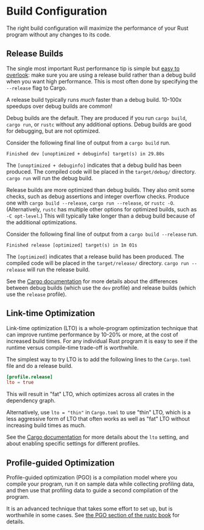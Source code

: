 # Build Configuration

The right build configuration will maximize the performance of your Rust
program without any changes to its code.

## Release Builds

The single most important Rust performance tip is simple but [easy to
overlook]: make sure you are using a release build rather than a debug build
when you want high performance. This is most often done by specifying the
`--release` flag to Cargo.

[easy to overlook]: https://users.rust-lang.org/t/why-my-rust-program-is-so-slow/47764/5

A release build typically runs *much* faster than a debug build. 10-100x
speedups over debug builds are common!

Debug builds are the default. They are produced if you run `cargo build`,
`cargo run`, or `rustc` without any additional options. Debug builds are good
for debugging, but are not optimized.

Consider the following final line of output from a `cargo build` run.
```text
Finished dev [unoptimized + debuginfo] target(s) in 29.80s
```
The `[unoptimized + debuginfo]` indicates that a debug build has been produced.
The compiled code will be placed in the `target/debug/` directory. `cargo run`
will run the debug build.

Release builds are more optimized than debug builds. They also omit some
checks, such as debug assertions and integer overflow checks. Produce one with
`cargo build --release`, `cargo run --release`, or `rustc -O`. (Alternatively,
`rustc` has multiple other options for optimized builds, such as `-C
opt-level`.) This will typically take longer than a debug build because of the
additional optimizations.

Consider the following final line of output from a `cargo build --release` run.
```text
Finished release [optimized] target(s) in 1m 01s
```
The `[optimized]` indicates that a release build has been produced. The
compiled code will be placed in the `target/release/` directory. `cargo run
--release` will run the release build.

See the [Cargo
documentation](https://doc.rust-lang.org/cargo/reference/profiles.html) for
more details about the differences between debug builds (which use the `dev`
profile) and release builds (which use the `release` profile).

[Cargo documentation]: https://doc.rust-lang.org/cargo/reference/profiles.html

## Link-time Optimization

Link-time optimization (LTO) is a whole-program optimization technique that can
improve runtime performance by 10-20% or more, at the cost of increased build
times. For any individual Rust program it is easy to see if the runtime versus
compile-time trade-off is worthwhile.

The simplest way to try LTO is to add the following lines to the `Cargo.toml`
file and do a release build.
```toml
[profile.release]
lto = true
```
This will result in "fat" LTO, which optimizes across all crates in the
dependency graph.

Alternatively, use `lto = "thin"` in `Cargo.toml` to use "thin" LTO, which is a
less aggressive form of LTO that often works as well as "fat" LTO without
increasing build times as much.

See the [Cargo
documentation](https://doc.rust-lang.org/cargo/reference/profiles.html#lto)
for more details about the `lto` setting, and about enabling specific settings
for different profiles.

## Profile-guided Optimization

Profile-guided optimization (PGO) is a compilation model where you compile
your program, run it on sample data while collecting profiling data, and then
use that profiling data to guide a second compilation of the program.

It is an advanced technique that takes some effort to set up, but is worthwhile
in some cases. See [the PGO section of the rustc
book](https://doc.rust-lang.org/rustc/profile-guided-optimization.html) for
details.
